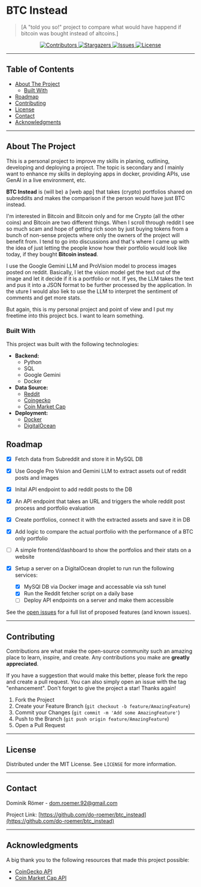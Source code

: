 # BTC Instead

> [A "told you so!" project to compare what would have happend if bitcoin was bought instead of altcoins.]

<!-- BADGES -->
<div align="center">
  <a href="https://github.com/do-roemer/btc_instead/graphs/contributors">
    <img src="https://img.shields.io/github/contributors/do-roemer/btc_instead.svg?style=for-the-badge" alt="Contributors">
  </a>
  <a href="https://github.com/do-roemer/btc_instead/stargazers">
    <img src="https://img.shields.io/github/stars/do-roemer/btc_instead.svg?style=for-the-badge" alt="Stargazers">
  </a>
  <a href="https://github.com/do-roemer/btc_instead/issues">
    <img src="https://img.shields.io/github/issues/do-roemer/btc_instead.svg?style=for-the-badge" alt="Issues">
  </a>
  <a href="https://github.com/do-roemer/btc_instead/blob/main/LICENSE">
    <img src="https://img.shields.io/github/license/do-roemer/btc_instead.svg?style=for-the-badge" alt="License">
  </a>
</div>

---

## Table of Contents

- [About The Project](#about-the-project)
  - [Built With](#built-with)
- [Roadmap](#roadmap)
- [Contributing](#contributing)
- [License](#license)
- [Contact](#contact)
- [Acknowledgments](#acknowledgments)

---

## About The Project
This is a personal project to improve my skills in planing, outlining, developing and deploying a project. The topic is secondary and I mainly want 
to enhance my skills in deploying apps in docker, providing APIs, use GenAI in a live environment, etc.

**BTC Instead** is (will be) a [web app] that takes (crypto) portfolios shared on subreddits and makes the comparison if the person would have just BTC instead.

I'm interested in Bitcoin and Bitcoin only and for me Crypto (all the other coins) and Bitcoin are two different things. When I scroll through reddit I see so much scam and hope of getting rich soon by just buying tokens from a bunch of non-sense projects where only the owners of the project will benefit from. I tend to go into discussions and that's where I came up with the idea of just letting the people know how their portfolio would look like today, if they bought **Bitcoin instead**.

I use the Google Gemini LLM and ProVision model to process images posted on reddit. Basically, I let the vision model get the text out of the image and let it decide if it is a portfolio or not. If yes, the LLM takes the text and pus it into a JSON format to be further processed by the application.
In the uture I would also liek to use the LLM to interpret the sentiment of comments and get more stats.

But again, this is my personal project and point of view and I put my freetime into this project bcs. I want to learn something.  


### Built With
This project was built with the following technologies:

*   **Backend:**
    *   Python
    *   SQL
    *   Google Gemini
    *   Docker
*   **Data Source:**
    *   [Reddit](https://www.reddit.com/)
    *   [Coingecko](https://www.coingecko.com/en/api)
    *   [Coin Market Cap](https://coinmarketcap.com/)
*   **Deployment:**
    *   [Docker](https://www.docker.com/)
    *   [DigitalOcean](https://www.digitalocean.com/?utm_medium=affiliates&utm_source=impact&utm_campaign=5843390&utm_content=&irgwc=1&irclickid=26qU8X2M3xycUKKQFXWM90G3UksR9myKHS-MSA0&gad_source=1&gad_campaignid=21599698028&gbraid=0AAAAA9nmATaLXItjrn6VOE-5tHVqB6d9s&gclid=Cj0KCQjwxo_CBhDbARIsADWpDH4-WlE2SLXl7F8N4tatOB1JLCnyI6nOvNTOZGCQbvhIl1WnTGcpkQoaAlWUEALw_wcB)

## Roadmap

- [x] Fetch data from Subreddit and store it in MySQL DB
- [x] Use Google Pro Vision and Gemini LLM to extract assets out of reddit posts and images
- [x] Inital API endpoint to add reddit posts to the DB
- [x] An API endpoint that takes an URL and triggers the whole reddit post process and portfolio evaluation
- [x] Create portfolios, connect it with the extracted assets and save it in DB
- [x] Add logic to compare the actual portfolio with the performance of a BTC only portfolio
- [ ]  A simple frontend/dashboard to show the portfolios and their stats on a website

- [x] Setup a server on a DigitalOcean droplet to run run the following services:
  - [x]  MySQl DB via Docker image and accessable via ssh tunel
  - [x]  Run the Reddit fetcher script on a daily base
  - [ ]  Deploy API endpoints on a server and make them accessible

See the [open issues](https://github.com/[YOUR_USERNAME]/btc_instead/issues) for a full list of proposed features (and known issues).

---

## Contributing

Contributions are what make the open-source community such an amazing place to learn, inspire, and create. Any contributions you make are **greatly appreciated**.

If you have a suggestion that would make this better, please fork the repo and create a pull request. You can also simply open an issue with the tag "enhancement".
Don't forget to give the project a star! Thanks again!

1.  Fork the Project
2.  Create your Feature Branch (`git checkout -b feature/AmazingFeature`)
3.  Commit your Changes (`git commit -m 'Add some AmazingFeature'`)
4.  Push to the Branch (`git push origin feature/AmazingFeature`)
5.  Open a Pull Request

---

## License

Distributed under the MIT License. See `LICENSE` for more information.

---

## Contact

Dominik Römer  - [dom.roemer.92@gmail.com](mailto:dom.roemer.92@gmail.com)

Project Link: [https://github.com/do-roemer/btc_instead](https://github.com/do-roemer/btc_instead)

---

## Acknowledgments

A big thank you to the following resources that made this project possible:
*   [CoinGecko API](https://www.coingecko.com/en/api)
*   [Coin Market Cap API](https://coinmarketcap.com/api/)

<!-- MARKDOWN LINKS & IMAGES -->
<!-- https://www.markdownguide.org/basic-syntax/#reference-style-links -->

